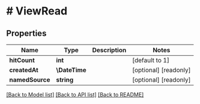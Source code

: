 # # ViewRead

## Properties

Name | Type | Description | Notes
------------ | ------------- | ------------- | -------------
**hitCount** | **int** |  | [default to 1]
**createdAt** | **\DateTime** |  | [optional] [readonly]
**namedSource** | **string** |  | [optional] [readonly]

[[Back to Model list]](../../README.md#models) [[Back to API list]](../../README.md#endpoints) [[Back to README]](../../README.md)

